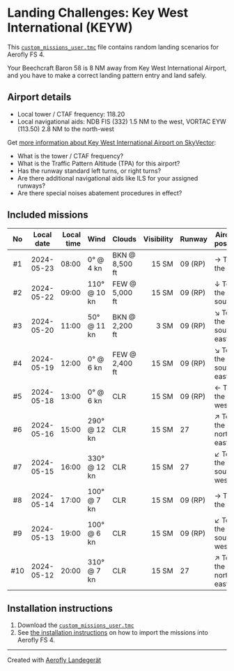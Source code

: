 # Landing Challenges: Key West International (KEYW)

This [`custom_missions_user.tmc`](./custom_missions_user.tmc) file contains random landing scenarios for Aerofly FS 4.

Your Beechcraft Baron 58 is 8 NM away from Key West International Airport, and you have to make a correct landing pattern entry and land safely.

## Airport details

- Local tower / CTAF frequency: 118.20
- Local navigational aids: NDB FIS (332) 1.5 NM to the west, VORTAC EYW (113.50) 2.8 NM to the north-west

Get [more information about Key West International Airport on SkyVector](https://skyvector.com/airport/KEYW):

- What is the tower / CTAF frequency?
- What is the Traffic Pattern Altitude (TPA) for this airport?
- Has the runway standard left turns, or right turns?
- Are there additional navigational aids like ILS for your assigned runways?
- Are there special noises abatement procedures in effect?

## Included missions

| No  | Local date | Local time | Wind         | Clouds         | Visibility | Runway  | Aircraft position    |
| :-: | ---------- | ---------: | ------------ | -------------- | ---------: | ------- | -------------------- |
| #1  | 2024-05-23 |      08:00 | 0° @ 4 kn    | BKN @ 8,500 ft |      15 SM | 09 (RP) | → To the east        |
| #2  | 2024-05-22 |      09:00 | 110° @ 10 kn | FEW @ 5,000 ft |      15 SM | 09 (RP) | ↓ To the south       |
| #3  | 2024-05-20 |      11:00 | 50° @ 11 kn  | BKN @ 2,200 ft |       3 SM | 09 (RP) | ↘ To the south-east |
| #4  | 2024-05-19 |      12:00 | 0° @ 6 kn    | FEW @ 2,400 ft |      15 SM | 09 (RP) | ↘ To the south-east |
| #5  | 2024-05-18 |      13:00 | 0° @ 6 kn    | CLR            |      15 SM | 09 (RP) | ← To the west        |
| #6  | 2024-05-16 |      15:00 | 290° @ 12 kn | CLR            |      15 SM | 27      | ↗ To the north-east |
| #7  | 2024-05-15 |      16:00 | 330° @ 12 kn | CLR            |      15 SM | 27      | ↙ To the south-west |
| #8  | 2024-05-14 |      17:00 | 100° @ 7 kn  | CLR            |      15 SM | 09 (RP) | → To the east        |
| #9  | 2024-05-13 |      19:00 | 100° @ 6 kn  | CLR            |      15 SM | 09 (RP) | ↙ To the south-west |
| #10 | 2024-05-12 |      20:00 | 310° @ 7 kn  | CLR            |      15 SM | 27      | ↗ To the north-east |

## Installation instructions

1. Download the [`custom_missions_user.tmc`](./custom_missions_user.tmc)
2. See [the installation instructions](https://fboes.github.io/aerofly-missions/docs/generic-installation.html) on how to import the missions into Aerofly FS 4.

---

Created with [Aerofly Landegerät](https://github.com/fboes/aerofly-patterns)
